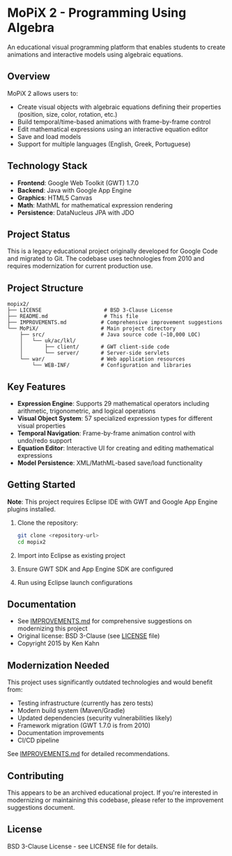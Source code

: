 # MoPiX 2 - Programming Using Algebra

An educational visual programming platform that enables students to create animations and interactive models using algebraic equations.

## Overview

MoPiX 2 allows users to:
- Create visual objects with algebraic equations defining their properties (position, size, color, rotation, etc.)
- Build temporal/time-based animations with frame-by-frame control
- Edit mathematical expressions using an interactive equation editor
- Save and load models
- Support for multiple languages (English, Greek, Portuguese)

## Technology Stack

- **Frontend**: Google Web Toolkit (GWT) 1.7.0
- **Backend**: Java with Google App Engine
- **Graphics**: HTML5 Canvas
- **Math**: MathML for mathematical expression rendering
- **Persistence**: DataNucleus JPA with JDO

## Project Status

This is a legacy educational project originally developed for Google Code and migrated to Git. The codebase uses technologies from 2010 and requires modernization for current production use.

## Project Structure

```
mopix2/
├── LICENSE                    # BSD 3-Clause License
├── README.md                  # This file
├── IMPROVEMENTS.md           # Comprehensive improvement suggestions
└── MoPiX/                    # Main project directory
    ├── src/                  # Java source code (~10,000 LOC)
    │   └── uk/ac/lkl/
    │       ├── client/       # GWT client-side code
    │       └── server/       # Server-side servlets
    └── war/                  # Web application resources
        └── WEB-INF/          # Configuration and libraries
```

## Key Features

- **Expression Engine**: Supports 29 mathematical operators including arithmetic, trigonometric, and logical operations
- **Visual Object System**: 57 specialized expression types for different visual properties
- **Temporal Navigation**: Frame-by-frame animation control with undo/redo support
- **Equation Editor**: Interactive UI for creating and editing mathematical expressions
- **Model Persistence**: XML/MathML-based save/load functionality

## Getting Started

**Note**: This project requires Eclipse IDE with GWT and Google App Engine plugins installed.

1. Clone the repository:
   ```bash
   git clone <repository-url>
   cd mopix2
   ```

2. Import into Eclipse as existing project

3. Ensure GWT SDK and App Engine SDK are configured

4. Run using Eclipse launch configurations

## Documentation

- See [IMPROVEMENTS.md](IMPROVEMENTS.md) for comprehensive suggestions on modernizing this project
- Original license: BSD 3-Clause (see [LICENSE](LICENSE) file)
- Copyright 2015 by Ken Kahn

## Modernization Needed

This project uses significantly outdated technologies and would benefit from:
- Testing infrastructure (currently has zero tests)
- Modern build system (Maven/Gradle)
- Updated dependencies (security vulnerabilities likely)
- Framework migration (GWT 1.7.0 is from 2010)
- Documentation improvements
- CI/CD pipeline

See [IMPROVEMENTS.md](IMPROVEMENTS.md) for detailed recommendations.

## Contributing

This appears to be an archived educational project. If you're interested in modernizing or maintaining this codebase, please refer to the improvement suggestions document.

## License

BSD 3-Clause License - see LICENSE file for details.
